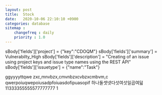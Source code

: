 ```yaml
---
layout: post
title:  Stock
date:   2020-10-06 22:10:10 +0900
categories: database
sitemap :
    changefreq : daily
    priority : 1.0
---
```



sBody['fields']['project'] = {"key":"CDOQM"}
sBody['fields']['summary'] = Vulnerabilty_High
sBody['fields']['description'] = "Creating of an issue using project keys and issue type names using the REST API"
sBody['fields']['issuetype'] = {"name":"Task"}


ggyyyyttqwe
zxc,mnvbzx,cmvnbzxcvbzxcmbvm,c
qwerpoiuqwepoiusadpfoiuasdofipuasopif
하나둘셋넷다섯여섯일곱여덟
11333355555577777777
1